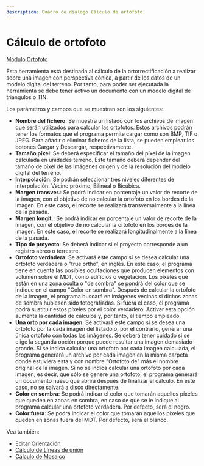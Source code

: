```yaml
---
description: Cuadro de diálogo Cálculo de ortofoto
---
```


# Cálculo de ortofoto

[Módulo Ortofoto](/mdtopx/modulo-ortofoto/)

Esta herramienta está destinada al cálculo de la ortorrectificación a realizar sobre una imagen con perspectiva cónica, a partir de los datos de un modelo digital del terreno. Por tanto, para poder ser ejecutada la herramienta se debe tener activo un documento con un modelo digital de triángulos o TIN.

Los parámetros y campos que se muestran son los siguientes:

* **Nombre del fichero**: Se muestra un listado con los archivos de imagen que serán utilizados para calcular las ortofotos. Estos archivos podrán tener los formatos que el programa permite cargar como son BMP, TIF o JPEG. Para añadir o eliminar ficheros de la lista, se pueden emplear los botones Cargar y Descargar, respectivamente.
* **Tamaño píxel**: Se deberá especificar el tamaño del píxel de la imagen calculada en unidades terreno. Este tamaño deberá depender del tamaño de píxel de las imágenes origen y de la resolución del modelo digital del terreno.
* **Interpolación**: Se podrán seleccionar tres niveles diferentes de interpolación: Vecino próximo, Bilineal o Bicúbica.
* **Margen transver.**: Se podrá indicar en porcentaje un valor de recorte de la imagen, con el objetivo de no calcular la ortofoto en los bordes de la imagen. En este caso, el recorte se realizará transversalmente a la línea de la pasada.
* **Margen longit.**: Se podrá indicar en porcentaje un valor de recorte de la imagen, con el objetivo de no calcular la ortofoto en los bordes de la imagen. En este caso, el recorte se realizará longitudinalmente a la línea de la pasada.
* **Tipo de proyecto**: Se deberá indicar si el proyecto corresponde a un registro aéreo o terrestre.
* **Ortofoto verdadera**: Se activará este campo si se desea calcular una ortofoto verdadera o "true ortho", en inglés. En este caso, el programa tiene en cuenta las posibles ocultaciones que producen elementos con volumen sobre el MDT, como edificios o vegetación. Los píxeles que están en una zona oculta o "de sombra" se pondrá del color que se indique en el campo "Color en sombra". Después de calcular la ortofoto de la imagen, el programa buscará en imágenes vecinas si dichos zonas de sombra hubiesen sido fotografiadas. Si fuera el caso, el programa podrá sustituir estos píxeles por el color verdadero. Activar esta opción aumenta la cantidad de cálculos y, por tanto, el tiempo empleado.
* **Una orto por cada imagen**: Se activará este campo si se desea una ortofoto por la cada imagen del listado o, por el contrario, generar una única ortofoto con todas las imágenes. Se deberá tener cuidado si se elige la segunda opción porque puede resultar una imagen demasiado grande. Si se indica calcular una ortofoto por cada imagen calculada, el programa generará un archivo por cada imagen en la misma carpeta donde estuviera esta y con nombre "Ortofoto de" más el nombre original de la imagen. Si no se indica calcular una ortofoto por cada imagen, es decir, que sólo se genere una ortofoto, el programa generará un documento nuevo que abrirá después de finalizar el cálculo. En este caso, no se salvará a disco directamente.
* **Color en sombra**: Se podrá indicar el color que tomarán aquellos píxeles que queden en zonas en sombra, en caso de que se le indique al programa calcular una ortofoto verdadera. Por defecto, será el negro.
* **Color fuera**: Se podrá indicar el color que tomarán aquellos píxeles que queden en zonas fuera del MDT. Por defecto, será el blanco.

Vea también:

* [Editar Orientación](../herramientas-para-imagenes/editar-orientacion-de-imagen.md)
* [Cálculo de Líneas de unión](lineas-de-union.md)
* [Cálculo de Mosaico](mosaico-ortos.md)

